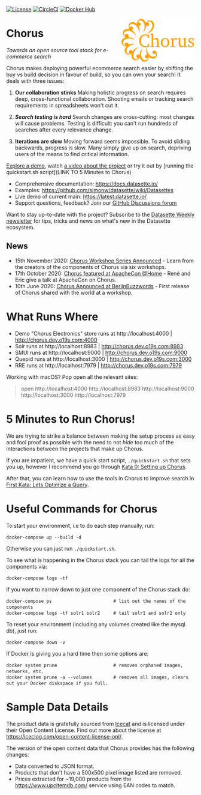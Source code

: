 [![License](https://img.shields.io/badge/License-Apache%202.0-blue.svg)](https://opensource.org/licenses/Apache-2.0)
[![CircleCI](https://circleci.com/gh/o19s/quepid.svg?style=svg)](https://circleci.com/gh/o19s/quepid)
[![Docker Hub](https://img.shields.io/docker/pulls/o19s/quepid.svg)](https://hub.docker.com/r/o19s/quepid/ "Docker Pulls")

<img src="assets/chorus-logo.png" alt="Chorus Logo" title="Chorus: Towards a open stack for ecommerce search" width="200" align="right"/>

Chorus
==========================

*Towards an open source tool stack for e-commerce search*

Chorus makes deploying powerful ecommerce search easier by shifting the buy vs build decision in favour of build, so you can own your search! It deals with three issues:

1. **Our collaboration stinks** Making holistic progress on search requires deep, cross-functional collaboration. Shooting emails or tracking search requirements in spreadsheets won't cut it.

2. ***Search testing is hard*** Search changes are cross-cutting: most changes will cause problems. Testing is difficult: you can't run hundreds of searches after every relevance change.

3. **Iterations are slow** Moving forward seems impossible. To avoid sliding backwards, progress is slow. Many simply give up on search, depriving users of the means to find critical information.


[Explore a demo](https://fivethirtyeight.datasettes.com/fivethirtyeight), watch [a video about the project](https://www.youtube.com/watch?v=aoWx7KJzvCs) or try it out by [running the quickstart.sh script](LINK TO 5 Minutes to Chorus)

* Comprehensive documentation: https://docs.datasette.io/
* Examples: https://github.com/simonw/datasette/wiki/Datasettes
* Live demo of current main: https://latest.datasette.io/
* Support questions, feedback? Join our [GitHub Discussions forum](https://github.com/simonw/datasette/discussions)

Want to stay up-to-date with the project? Subscribe to the [Datasette Weekly newsletter](https://datasette.substack.com/) for tips, tricks and news on what's new in the Datasette ecosystem.

## News

 * 15th November 2020: [Chorus Workshop Series Announced](https://plainschwarz.com/ps-salon/) - Learn from the creators of the components of Chorus via six workshops.
 * 17th October 2020: [Chorus featured at ApacheCon @Home](https://www.youtube.com/watch?v=NGtmSbOoFjA) - René and Eric give a talk at ApacheCon on Chorus.
 * 10th June 2020: [Chorus Announced at BerlinBuzzwords](https://2020.berlinbuzzwords.de/session/towards-open-source-tool-stack-e-commerce-search) - First release of Chorus shared with the world at a workshop.



# What Runs Where

* Demo "Chorus Electronics" store runs at http://localhost:4000  |  http://chorus.dev.o19s.com:4000
* Solr runs at http://localhost:8983 |  http://chorus.dev.o19s.com:8983
* SMUI runs at http://localhost:9000 |  http://chorus.dev.o19s.com:9000
* Quepid runs at http://localhost:3000 |  http://chorus.dev.o19s.com:3000
* RRE runs at http://localhost:7979 |  http://chorus.dev.o19s.com:7979

Working with macOS?   Pop open all the relevant sites:
> open http://localhost:4000 http://localhost:8983 http://localhost:9000 http://localhost:3000 http://localhost:7979


# 5 Minutes to Run Chorus!

We are trying to strike a balance between making the setup process as easy and fool proof as possible with the need to not _hide_ too much of the interactions between the projects that make up Chorus.

If you are impatient, we have a quick start script, `./quickstart.sh` that sets you up, however I recommend you go through [Kata 0: Setting up Chorus](katas/000_setting_up_chorus.md).   

After that, you can learn how to use the tools in Chorus to improve search in [First Kata: Lets Optimize a Query](katas/001_optimize_a_query.md).




# Useful Commands for Chorus

To start your environment, i.e to do each step manually, run:
```
docker-compose up --build -d
```
Otherwise you can just run `./quickstart.sh`.

To see what is happening in the Chorus stack you can tail the logs for all the components via:
```
docker-compose logs -tf
```

If you want to narrow down to just one component of the Chorus stack do:
```
docker-compose ps                       # list out the names of the components
docker-compose logs -tf solr1 solr2     # tail solr1 and solr2 only
```

To reset your environment (including any volumes created like the mysql db), just run:
```
docker-compose down -v
```

If Docker is giving you a hard time then some options are:
```
docker system prune                     # removes orphaned images, networks, etc.
docker system prune -a --volumes        # removes all images, clears out your Docker diskspace if you full.
```



# Sample Data Details

The product data is gratefully sourced from [Icecat](https://icecat.biz/) and is licensed under their Open Content License.
Find out more about the license at https://iceclog.com/open-content-license-opl/.

The version of the open content data that Chorus provides has the following changes:
* Data converted to JSON format.
* Products that don't have a 500x500 pixel image listed are removed.
* Prices extracted for ~19,000 products from the https://www.upcitemdb.com/ service using EAN codes to match.

